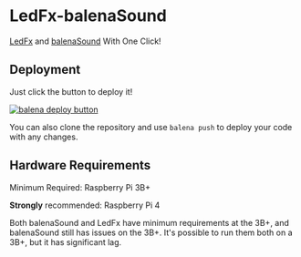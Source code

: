 # LedFx-balenaSound
[LedFx](https://github.com/ahodges9/LedFx) and [balenaSound](https://github.com/balenalabs/balena-sound) With One Click!

## Deployment

Just click the button to deploy it!

[![balena deploy button](https://www.balena.io/deploy.svg)](https://dashboard.balena-cloud.com/deploy?repoUrl=https://github.com/ShiromMakkad/LedFx-balenaSound)

You can also clone the repository and use `balena push` to deploy your code with any changes. 

## Hardware Requirements

Minimum Required: Raspberry Pi 3B+

**Strongly** recommended: Raspberry Pi 4

Both balenaSound and LedFx have minimum requirements at the 3B+, and balenaSound still has issues on the 3B+. It's possible to run them both on a 3B+, but it has significant lag. 
